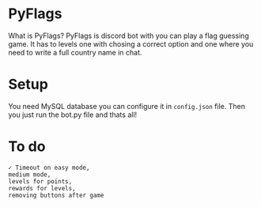 # PyFlags
What is PyFlags?
PyFlags is discord bot with you can play a flag guessing game.
It has to levels one with chosing a correct option and one where you need to write a full country name in chat.

# Setup 
You need MySQL database you can configure it in `config.json` file.
Then you just run the bot.py file and thats all!

# To do
```
✓ Timeout on easy mode,
medium mode, 
levels for points,
rewards for levels, 
removing buttons after game
```
